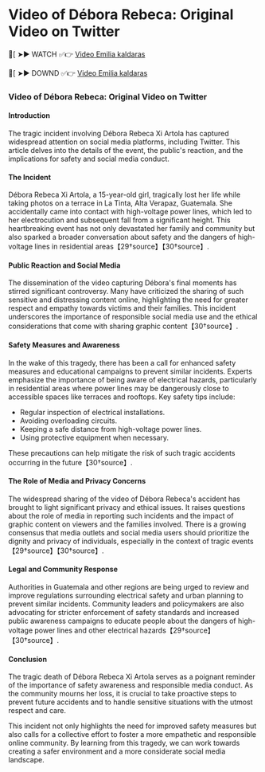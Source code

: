 # Video of Débora Rebeca: Original Video on Twitter


🍑[ ➤► WATCH ✅👉 [Video Emilia kaldaras](https://www.highratecpm.com/ddxsf8y6ex?key=c5ba1c74bbfc84efea3c6b28eebc500a)
 
🍑[ ➤► DOWND ✅👉  [Video Emilia kaldaras](https://www.highratecpm.com/ddxsf8y6ex?key=c5ba1c74bbfc84efea3c6b28eebc500a)


### Video of Débora Rebeca: Original Video on Twitter

#### Introduction

The tragic incident involving Débora Rebeca Xi Artola has captured widespread attention on social media platforms, including Twitter. This article delves into the details of the event, the public's reaction, and the implications for safety and social media conduct.

#### The Incident

Débora Rebeca Xi Artola, a 15-year-old girl, tragically lost her life while taking photos on a terrace in La Tinta, Alta Verapaz, Guatemala. She accidentally came into contact with high-voltage power lines, which led to her electrocution and subsequent fall from a significant height. This heartbreaking event has not only devastated her family and community but also sparked a broader conversation about safety and the dangers of high-voltage lines in residential areas【29†source】【30†source】.

#### Public Reaction and Social Media

The dissemination of the video capturing Débora's final moments has stirred significant controversy. Many have criticized the sharing of such sensitive and distressing content online, highlighting the need for greater respect and empathy towards victims and their families. This incident underscores the importance of responsible social media use and the ethical considerations that come with sharing graphic content【30†source】.

#### Safety Measures and Awareness

In the wake of this tragedy, there has been a call for enhanced safety measures and educational campaigns to prevent similar incidents. Experts emphasize the importance of being aware of electrical hazards, particularly in residential areas where power lines may be dangerously close to accessible spaces like terraces and rooftops. Key safety tips include:

- Regular inspection of electrical installations.
- Avoiding overloading circuits.
- Keeping a safe distance from high-voltage power lines.
- Using protective equipment when necessary.

These precautions can help mitigate the risk of such tragic accidents occurring in the future【30†source】.

#### The Role of Media and Privacy Concerns

The widespread sharing of the video of Débora Rebeca's accident has brought to light significant privacy and ethical issues. It raises questions about the role of media in reporting such incidents and the impact of graphic content on viewers and the families involved. There is a growing consensus that media outlets and social media users should prioritize the dignity and privacy of individuals, especially in the context of tragic events【29†source】【30†source】.

#### Legal and Community Response

Authorities in Guatemala and other regions are being urged to review and improve regulations surrounding electrical safety and urban planning to prevent similar incidents. Community leaders and policymakers are also advocating for stricter enforcement of safety standards and increased public awareness campaigns to educate people about the dangers of high-voltage power lines and other electrical hazards【29†source】【30†source】.

#### Conclusion

The tragic death of Débora Rebeca Xi Artola serves as a poignant reminder of the importance of safety awareness and responsible media conduct. As the community mourns her loss, it is crucial to take proactive steps to prevent future accidents and to handle sensitive situations with the utmost respect and care.

This incident not only highlights the need for improved safety measures but also calls for a collective effort to foster a more empathetic and responsible online community. By learning from this tragedy, we can work towards creating a safer environment and a more considerate social media landscape.
